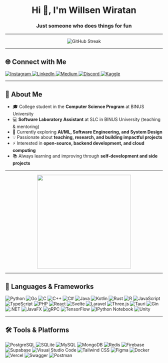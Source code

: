 <h1 align="center">Hi 👋, I'm Willsen Wiratan</h1>
<h3 align="center">Just someone who does things for fun</h3>

---

<p align="center">
  <img src="https://github-readme-streak-stats.herokuapp.com?user=WillyWinata&theme=dark&border_radius=5" alt="GitHub Streak" />
</p>

---

## 🌐 Connect with Me

<a href="https://www.instagram.com/w.sen_06" target="_blank">
  <img src="https://img.shields.io/badge/Instagram-%23E4405F.svg?&style=for-the-badge&logo=instagram&logoColor=white" alt="Instagram">
</a>
<a href="https://www.linkedin.com/in/willsen-wiratan/" target="_blank">
  <img src="https://img.shields.io/badge/LinkedIn-%230077B5.svg?&style=for-the-badge&logo=linkedin&logoColor=white" alt="LinkedIn">
</a>
<a href="https://medium.com/@legendarygames888" target="_blank">
  <img src="https://img.shields.io/badge/Medium-%23000000.svg?&style=for-the-badge&logo=medium&logoColor=white" alt="Medium">
</a>
<a href="https://discord.gg/s7yGrV2F" target="_blank">
  <img src="https://img.shields.io/badge/Discord-%237289DA.svg?&style=for-the-badge&logo=discord&logoColor=white" alt="Discord">
</a>
<a href="https://www.kaggle.com/willywinata18" target="_blank">
  <img src="https://img.shields.io/badge/Kaggle-%2301A9F4.svg?&style=for-the-badge&logo=kaggle&logoColor=white" alt="Kaggle">
</a>

---

## 🤖 About Me

- 🎓 College student in the **Computer Science Program** at BINUS University
- 💻 **Software Laboratory Assistant** at SLC in BINUS University (teaching & mentoring)
- 🌱 Currently exploring **AI/ML, Software Engineering, and System Design**
- 💡 Passionate about **teaching, research, and building impactful projects**
- ⚡ Interested in **open-source, backend development, and cloud computing**
- 📚 Always learning and improving through **self-development and side projects**

---

<div align="center">
  <img src="https://github-readme-stats.vercel.app/api/top-langs?username=WillyWinata&locale=en&hide_title=false&layout=compact&langs_count=6&theme=dark&order=2" width="300"/>
</div>

---

## 🧠 Languages & Frameworks

![Python](https://img.shields.io/badge/Python-3776AB?style=for-the-badge&logo=python&logoColor=FFD43B)
![Go](https://img.shields.io/badge/Go-00ADD8?style=for-the-badge&logo=go&logoColor=white)
![C](https://img.shields.io/badge/C-00599C?style=for-the-badge&logo=c&logoColor=white)
![C++](https://img.shields.io/badge/C%2B%2B-00599C?style=for-the-badge&logo=cplusplus&logoColor=white)
![C#](https://img.shields.io/badge/C%23-239120?style=for-the-badge&logo=csharp&logoColor=white)
![Java](https://img.shields.io/badge/Java-007396?style=for-the-badge&logo=java&logoColor=white)
![Kotlin](https://img.shields.io/badge/Kotlin-7F52FF?style=for-the-badge&logo=kotlin&logoColor=white)
![Rust](https://img.shields.io/badge/Rust-000000?style=for-the-badge&logo=rust&logoColor=white)
![R](https://img.shields.io/badge/R-276DC3?style=for-the-badge&logo=r&logoColor=white)
![JavaScript](https://img.shields.io/badge/JavaScript-FFD700?style=for-the-badge&logo=javascript&logoColor=white)
![TypeScript](https://img.shields.io/badge/TypeScript-3178C6?style=for-the-badge&logo=typescript&logoColor=white)
![PHP](https://img.shields.io/badge/PHP-4F5B93?style=for-the-badge&logo=php&logoColor=white)
![React](https://img.shields.io/badge/React-61DAFB?style=for-the-badge&logo=react&logoColor=white)
![Svelte](https://img.shields.io/badge/Svelte-FF3E00?style=for-the-badge&logo=svelte&logoColor=white)
![Laravel](https://img.shields.io/badge/Laravel-FF2D20?style=for-the-badge&logo=laravel&logoColor=white)
![Three.js](https://img.shields.io/badge/Three.js-000000?style=for-the-badge&logo=three.js&logoColor=white)
![Tauri](https://img.shields.io/badge/Tauri-FFB500?style=for-the-badge&logo=tauri&logoColor=white)
![Gin](https://img.shields.io/badge/Gin-00ADD8?style=for-the-badge&logo=go&logoColor=white)
![.NET](https://img.shields.io/badge/.NET-512BD4?style=for-the-badge&logo=.net&logoColor=white)
![JavaFX](https://img.shields.io/badge/JavaFX-007396?style=for-the-badge&logo=java&logoColor=white)
![gRPC](https://img.shields.io/badge/gRPC-4285F4?style=for-the-badge&logo=google&logoColor=white)
![TensorFlow](https://img.shields.io/badge/TensorFlow-FF6F00?style=for-the-badge&logo=tensorflow&logoColor=white)
![IPython Notebook](https://img.shields.io/badge/IPython_Notebook-000000?style=for-the-badge&logo=python&logoColor=white)
![Unity](https://img.shields.io/badge/Unity-000000?style=for-the-badge&logo=unity&logoColor=white)

---

## 🛠️ Tools & Platforms

![PostgreSQL](https://img.shields.io/badge/PostgreSQL-336791?style=for-the-badge&logo=postgresql&logoColor=white)
![SQLite](https://img.shields.io/badge/SQLite-003B57?style=for-the-badge&logo=sqlite&logoColor=white)
![MySQL](https://img.shields.io/badge/MySQL-4479A1?style=for-the-badge&logo=mysql&logoColor=white)
![MongoDB](https://img.shields.io/badge/MongoDB-47A248?style=for-the-badge&logo=mongodb&logoColor=white)
![Redis](https://img.shields.io/badge/Redis-DC382D?style=for-the-badge&logo=redis&logoColor=white)
![Firebase](https://img.shields.io/badge/Firebase-FFCA28?style=for-the-badge&logo=firebase&logoColor=black)
![Supabase](https://img.shields.io/badge/Supabase-3ECF8E?style=for-the-badge&logo=supabase&logoColor=white)
![Visual Studio Code](https://img.shields.io/badge/VS_Code-007ACC?style=for-the-badge&logo=visualstudiocode&logoColor=white)
![Tailwind CSS](https://img.shields.io/badge/Tailwind_CSS-06B6D4?style=for-the-badge&logo=tailwindcss&logoColor=white)
![Figma](https://img.shields.io/badge/Figma-F24E1E?style=for-the-badge&logo=figma&logoColor=white)
![Docker](https://img.shields.io/badge/Docker-2496ED?style=for-the-badge&logo=docker&logoColor=white)
![Vercel](https://img.shields.io/badge/Vercel-000000?style=for-the-badge&logo=vercel&logoColor=white)
![Swagger](https://img.shields.io/badge/Swagger-85EA2D?style=for-the-badge&logo=swagger&logoColor=black)
![Postman](https://img.shields.io/badge/Postman-FF6C37?style=for-the-badge&logo=postman&logoColor=white)
